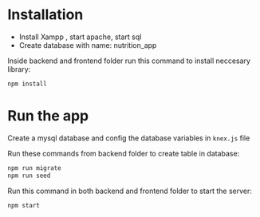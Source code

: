 # Installation

- Install Xampp , start apache, start sql
- Create database with name: nutrition_app

Inside backend and frontend folder run this command to install neccesary library:

```bash
npm install
```

# Run the app

Create a mysql database and config the database variables in `knex.js` file

Run these commands from backend folder to create table in database:

```bash
npm run migrate
npm run seed
```

Run this command in both backend and frontend folder to start the server:

```bash
npm start
```